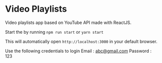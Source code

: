 # Video Playlists

Video playlists app based on YouTube API made with ReactJS.

Start the by running
`npm run start` or `yarn start`

This will automatically open `http://localhost:3000` in your default browser.

Use the following credentials to login 
Email : abc@gmail.com
Password : 123
